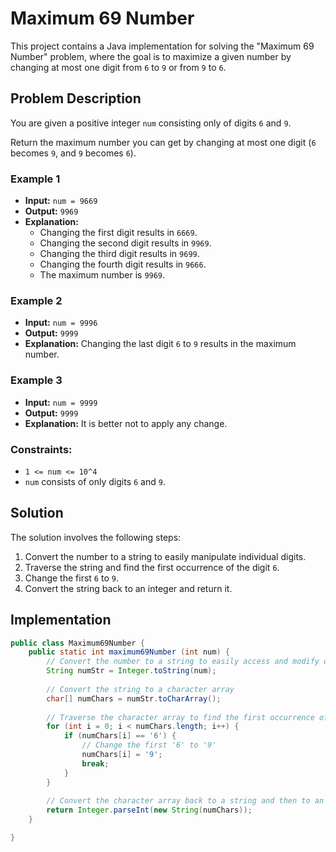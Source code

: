 # Maximum 69 Number

This project contains a Java implementation for solving the "Maximum 69 Number" problem, where the goal is to maximize a given number by changing at most one digit from `6` to `9` or from `9` to `6`.

## Problem Description

You are given a positive integer `num` consisting only of digits `6` and `9`.

Return the maximum number you can get by changing at most one digit (`6` becomes `9`, and `9` becomes `6`).

### Example 1
- **Input:** `num = 9669`
- **Output:** `9969`
- **Explanation:**
    - Changing the first digit results in `6669`.
    - Changing the second digit results in `9969`.
    - Changing the third digit results in `9699`.
    - Changing the fourth digit results in `9666`.
    - The maximum number is `9969`.

### Example 2
- **Input:** `num = 9996`
- **Output:** `9999`
- **Explanation:** Changing the last digit `6` to `9` results in the maximum number.

### Example 3
- **Input:** `num = 9999`
- **Output:** `9999`
- **Explanation:** It is better not to apply any change.

### Constraints:
- `1 <= num <= 10^4`
- `num` consists of only digits `6` and `9`.

## Solution

The solution involves the following steps:
1. Convert the number to a string to easily manipulate individual digits.
2. Traverse the string and find the first occurrence of the digit `6`.
3. Change the first `6` to `9`.
4. Convert the string back to an integer and return it.

## Implementation


```java
public class Maximum69Number {
    public static int maximum69Number (int num) {
        // Convert the number to a string to easily access and modify digits
        String numStr = Integer.toString(num);
        
        // Convert the string to a character array
        char[] numChars = numStr.toCharArray();
        
        // Traverse the character array to find the first occurrence of '6'
        for (int i = 0; i < numChars.length; i++) {
            if (numChars[i] == '6') {
                // Change the first '6' to '9'
                numChars[i] = '9';
                break;
            }
        }
        
        // Convert the character array back to a string and then to an integer
        return Integer.parseInt(new String(numChars));
    }

}
